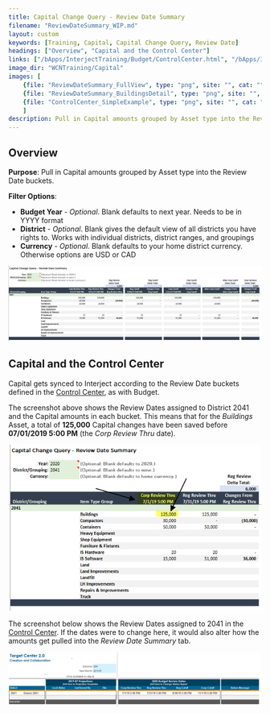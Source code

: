 ```yaml
---
title: Capital Change Query - Review Date Summary
filename: "ReviewDateSummary_WIP.md"
layout: custom
keywords: [Training, Capital, Capital Change Query, Review Date]
headings: ["Overview", "Capital and the Control Center"]
links: ["/bApps/InterjectTraining/Budget/ControlCenter.html", "/bApps/InterjectTraining/Budget/ControlCenter.html"]
image_dir: "WCNTraining/Capital"
images: [
	{file: "ReviewDateSummary_FullView", type: "png", site: "", cat: "", sub: "", report: "", ribbon: "", config: ""}, 
	{file: "ReviewDateSummary_BuildingsDetail", type: "png", site: "", cat: "", sub: "", report: "", ribbon: "", config: ""}, 
	{file: "ControlCenter_SimpleExample", type: "png", site: "", cat: "", sub: "", report: "", ribbon: "", config: ""}
	]
description: Pull in Capital amounts grouped by Asset type into the Review Date buckets.
---
```


## Overview

**Purpose**:  Pull in Capital amounts grouped by Asset type into the Review Date buckets.

**Filter Options**:

* **Budget Year** - *Optional*. Blank defaults to next year. Needs to be in YYYY format
* **District** - *Optional*. Blank gives the default view of all districts you have rights to. Works with individual districts, district ranges, and groupings
* **Currency** - *Optional*. Blank defaults to your home district currency. Otherwise options are USD or CAD

![](/images/WCNTraining/Capital/ReviewDateSummary_FullView.png)

## Capital and the Control Center

Capital gets synced to Interject according to the Review Date buckets defined in the [Control Center](/bApps/InterjectTraining/Budget/ControlCenter.html), as with Budget.

The screenshot above shows the Review Dates assigned to District 2041 and the Capital amounts in each bucket. This means that for the *Buildings* Asset, a total of **125,000** Capital changes have been saved before **07/01/2019 5:00 PM** (the *Corp Review Thru* date).

![](/images/WCNTraining/Capital/ReviewDateSummary_BuildingsDetail.png)

The screenshot below shows the Review Dates assigned to 2041 in the [Control Center](/bApps/InterjectTraining/Budget/ControlCenter.html). If the dates were to change here, it would also alter how the amounts get pulled into the *Review Date Summary* tab.

![](/images/WCNTraining/Capital/ControlCenter_SimpleExample.png)
